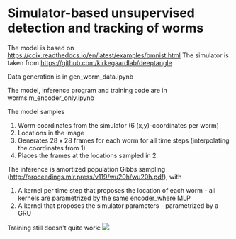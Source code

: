 # Simulator-based unsupervised detection and tracking of worms

The model is based on https://coix.readthedocs.io/en/latest/examples/bmnist.html
The simulator is taken from https://github.com/kirkegaardlab/deeptangle

Data generation is in gen_worm_data.ipynb

The model, inference program and training code are in wormsim_encoder_only.ipynb

The model samples 
1. Worm coordinates from the simulator (6 (x,y)-coordinates per worm)
2. Locations in the image
3. Generates 28 x 28 frames for each worm for all time steps (interpolating the coordinates from 1)
4. Places the frames at the locations sampled in 2.

The inference is amortized population Gibbs sampling (http://proceedings.mlr.press/v119/wu20h/wu20h.pdf), with
1. A kernel per time step that proposes the location of each worm - all kernels are parametrized by the same encoder_where MLP
2. A kernel that proposes the simulator parameters - parametrized by a GRU

Training still doesn't quite work:
![](https://github.com/deoxyribose/wormsim/worms.gif)
